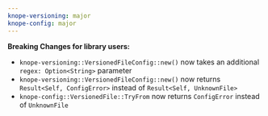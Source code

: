 ```yaml
---
knope-versioning: major
knope-config: major
---
```


**Breaking Changes for library users:**
- `knope-versioning::VersionedFileConfig::new()` now takes an additional `regex: Option<String>` parameter
- `knope-versioning::VersionedFileConfig::new()` now returns `Result<Self, ConfigError>` instead of `Result<Self, UnknownFile>`
- `knope-config::VersionedFile::TryFrom` now returns `ConfigError` instead of `UnknownFile`
